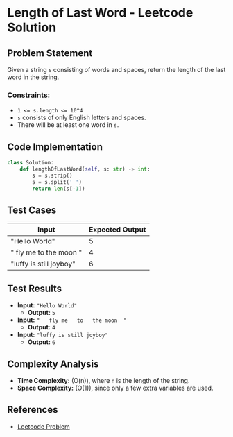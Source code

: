 # Length of Last Word - Leetcode Solution

## Problem Statement
Given a string `s` consisting of words and spaces, return the length of the last word in the string.

### Constraints:
- `1 <= s.length <= 10^4`
- `s` consists of only English letters and spaces.
- There will be at least one word in `s`.

## Code Implementation

```python
class Solution:
    def lengthOfLastWord(self, s: str) -> int:
        s = s.strip()
        s = s.split(' ')
        return len(s[-1])
```

## Test Cases

| Input | Expected Output |
|-------|----------------|
| "Hello World" | 5 |
| "   fly me   to   the moon  " | 4 |
| "luffy is still joyboy" | 6 |

## Test Results
- **Input:** `"Hello World"`
  - **Output:** `5`
- **Input:** `"   fly me   to   the moon  "`
  - **Output:** `4`
- **Input:** `"luffy is still joyboy"`
  - **Output:** `6`

## Complexity Analysis
- **Time Complexity:** \(O(n)\), where `n` is the length of the string.
- **Space Complexity:** \(O(1)\), since only a few extra variables are used.

## References
- [Leetcode Problem](https://leetcode.com/problems/length-of-last-word/)

